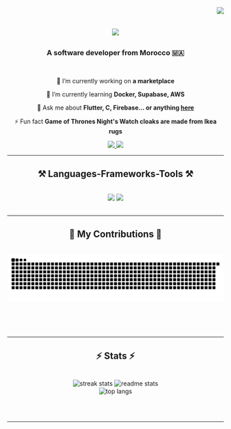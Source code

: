 <img align="right" src="https://visitor-badge.laobi.icu/badge?page_id=salahbensarar1.salahbensarar1" />

<h1 align="center">
    <img src="https://readme-typing-svg.herokuapp.com/?font=Righteous&size=35&center=true&vCenter=true&width=500&height=70&duration=4000&lines=Hi+There!+👋;+I'm+Salah+Ben Sarar!;" />
</h1>

<h3 align="center">A software developer from Morocco 🇲🇦</h3>

<br/>

<div align="center">
 
 🔭 I’m currently working on **a marketplace**
 
 🌱 I’m currently learning **Docker, Supabase, AWS**

💬 Ask me about **Flutter, C, Firebase... or anything [here](https://github.com/salahbensarar1)**

⚡ Fun fact **Game of Thrones Night's Watch cloaks are made from Ikea rugs**

 </div>
 
<div align="center"> 
  <a href="mailto:sa.bensarar@gmail.com">
    <img src="https://img.shields.io/badge/Gmail-333333?style=for-the-badge&logo=gmail&logoColor=red" />
  </a>
  <a href="https://linkedin.com/in/salah-bensarar-082770212" target="_blank">
    <img src="https://img.shields.io/badge/LinkedIn-0077B5?style=for-the-badge&logo=linkedin&logoColor=white" target="_blank" />
  </a>
  </div>

 <hr/>
 
<h2 align="center">⚒️ Languages-Frameworks-Tools ⚒️</h2>
<br/>
<div align="center">
    <img src="https://skillicons.dev/icons?i=react,bootstrap,mui,html,css,vscode,github,figma,git" />
    <img src="https://skillicons.dev/icons?i=python,javascript,firebase,c,java,mysql,flask" /><br>
</div>

<br/>
<hr/>

<div align="center">
  <h2>🐍 My Contributions 🐍</h2>
  <br>
  <img alt="snake eating my contributions" src="https://raw.githubusercontent.com/salahbensarar1/salahbensarar1/output/github-contribution-grid-snake.svg" />
  
  <br/><br/><br/>
</div>

<hr/>

<h2 align="center">⚡ Stats ⚡</h2>
<br>
<div align=center>
  <img width=390 src="https://github-readme-streak-stats.vercel.app/?user=salahbensarar1&count_private=true&theme=react&border_radius=10" alt="streak stats"/>
  <img width=390 src="https://github-readme-stats.vercel.app/api?username=salahbensarar1&count_private=true&show_icons=true&theme=react&rank_icon=github&border_radius=10" alt="readme stats" />
  <br/>
 <img width=325 align="center" src="https://github-readme-stats.vercel.app/api/top-langs/?username=salahbensarar1&hide=HTML&langs_count=8&layout=compact&theme=react&border_radius=10&size_weight=0.5&count_weight=0.5&exclude_repo=github-readme-stats" alt="top langs" />

<br/><br/>

<hr/>

<br/>


<br/>

